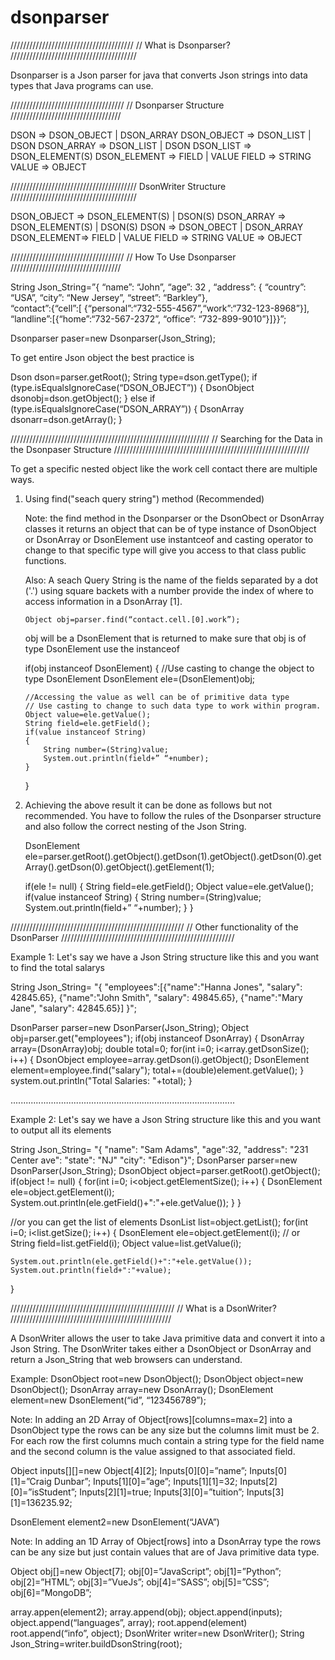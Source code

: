 # dsonparser
///////////////////////////////////////
// 	What is Dsonparser?
////////////////////////////////////////

Dsonparser is a Json parser for java that converts Json strings into data types that Java programs can use.

////////////////////////////////////
//	Dsonparser Structure
///////////////////////////////////

DSON => DSON_OBJECT | DSON_ARRAY
DSON_OBJECT => DSON_LIST | DSON
DSON_ARRAY => DSON_LIST | DSON
DSON_LIST => DSON_ELEMENT(S)
DSON_ELEMENT => FIELD | VALUE
FIELD => STRING
VALUE => OBJECT

////////////////////////////////////////
	DsonWriter Structure
////////////////////////////////////////

DSON_OBJECT => DSON_ELEMENT(S) | DSON(S)
DSON_ARRAY => DSON_ELEMENT(S) | DSON(S)
DSON => DSON_OBECT | DSON_ARRAY
DSON_ELEMENT=> FIELD | VALUE
FIELD => STRING
VALUE => OBJECT

////////////////////////////////////
//	How To Use Dsonparser
///////////////////////////////////

String Json_String=”{ “name”: “John”, “age”: 32 , “address”: { “country”: “USA”, “city”: “New Jersey”, “street”: “Barkley”},  
              “contact”:{“cell”:[ {“personal”:“732-555-4567”,“work”:“732-123-8968”}], 
              “landline”:[{“home”:“732-567-2372”, “office”: “732-899-9010”}]}}”;
              
Dsonparser paser=new Dsonparser(Json_String);

To get entire Json object the best practice is

Dson dson=parser.getRoot();
String type=dson.getType();
if (type.isEqualsIgnoreCase(“DSON_OBJECT”))
{
	DsonObject dsonobj=dson.getObject();
}
else if (type.isEqualsIgnoreCase(“DSON_ARRAY”))
{
	DsonArray dsonarr=dson.getArray();
}

///////////////////////////////////////////////////////////////
// Searching for the Data in the Dsonpaser Structure
//////////////////////////////////////////////////////////////

To get a specific nested object like the work cell contact there are multiple ways.

1)	Using find("seach query string") method (Recommended)

	Note: the find method in the Dsonparser or the DsonObect or DsonArray classes it returns an object 
	that can be of type instance of DsonObject or DsonArray or DsonElement use instantceof and casting operator 
	to change to that specific type will give you access to that class public functions.
	
	Also: A seach Query String is the name of the fields separated by a dot ('.') using square backets with a number 
	provide the index of where to access information in a DsonArray [1].

    	Object obj=parser.find(“contact.cell.[0].work”);

	obj  will be a DsonElement that is returned
	to make sure that obj is of type DsonElement use the instanceof 

	if(obj instanceof DsonElement)
	{
		//Use casting to change the object to type DsonElement
		DsonElement ele=(DsonElement)obj; 

		//Accessing the value as well can be of primitive data type 
		// Use casting to change to such data type to work within program.
		Object value=ele.getValue();
		String field=ele.getField();
		if(value instanceof String)
		{
			String number=(String)value;
			System.out.println(field+” “+number);
		}
	}
  
2)	Achieving the above result it can be done as follows but not recommended.
	You have to follow the rules of the Dsonparser structure and also follow the
	correct nesting of the Json String.

	DsonElement ele=parser.getRoot().getObject().getDson(1).getObject().getDson(0).getArray().getDson(0).getObject().getElement(1);	

	if(ele != null)
	{
		String field=ele.getField();
		Object value=ele.getValue();
		if(value instanceof String)
		{
			String number=(String)value;
			System.out.println(field+” “+number);
		}
	}

///////////////////////////////////////////////////////
//	Other functionality of the DsonParser
///////////////////////////////////////////////////////

Example 1:
Let's say we have a Json String structure like this and you want to find the total salarys

String Json_String= "{ "employees":[{"name":"Hanna Jones", "salary": 42845.65}, {"name":"John Smith", "salary": 49845.65}, {"name":"Mary Jane", "salary": 42845.65}] }";

DsonParser parser=new DsonParser(Json_String);
Object obj=parser.get("employees");
if(obj instanceof DsonArray)
{
	DsonArray array=(DsonArray)obj;
	double total=0;
	for(int i=0; i<array.getDsonSize(); i++)
	{
		DsonObject employee=array.getDson(i).getObject();
		DsonElement element=employee.find("salary");
		total+=(double)element.getValue();
	}
	system.out.println("Total Salaries: "+total);
}

.........................................................................................

Example 2:
Let's say we have a Json String structure like this and you want to output all its elements

String Json_String= "{ "name": "Sam Adams", "age":32, "address": "231 Center ave": "state": "NJ" "city": "Edison"}";
DsonParser parser=new DsonParser(Json_String);
DsonObject object=parser.getRoot().getObject();
if(object != null)
{
	for(int i=0; i<object.getElementSize(); i++)
	{
		DsonElement ele=object.getElement(i);
		System.out.println(ele.getField()+":"+ele.getValue());
	}
}

//or you can get the list of elements
DsonList list=object.getList();
for(int i=0; i<list.getSize(); i++)
{
	DsonElement ele=object.getElement(i);
	// or
	String field=list.getField(i);
	Object value=list.getValue(i);
	
	System.out.println(ele.getField()+":"+ele.getValue());
	System.out.println(field+":"+value);
}

////////////////////////////////////////////////////
//	What is a DsonWriter? 
///////////////////////////////////////////////////

A DsonWriter allows the user to take Java primitive data and convert it into a Json String.
The DsonWriter takes either a DsonObject or DsonArray and return a Json_String that web browsers can understand.

Example:
DsonObject root=new DsonObject();
DsonObject object=new DsonObject();
DsonArray array=new DsonArray();
DsonElement element=new DsonElement(“id”, “123456789”);

Note: In adding an 2D Array of Object[rows][columns=max=2] into a DsonObject type the 
rows can be any size but the columns limit must be 2. For each row the first columns 
much contain a string type for the field name and the second column is the value assigned
to that associated field.

Object inputs[][]=new Object[4][2];
Inputs[0][0]=”name”;
Inputs[0][1]=”Craig Dunbar”;
Inputs[1][0]=”age”;
Inputs[1][1]=32;
Inputs[2][0]=”isStudent”;
Inputs[2][1]=true;
Inputs[3][0]=”tuition”;
Inputs[3][1]=136235.92;

DsonElement element2=new DsonElement(“JAVA”)

Note: In adding an 1D Array of Object[rows] into a DsonArray type the 
rows can be any size but just contain values that are of Java primitive data
type.

Object obj[]=new Object[7];
obj[0]=”JavaScript”;
obj[1]=”Python”;
obj[2]=”HTML”;
obj[3]=”VueJs”;
obj[4]=”SASS”;
obj[5]=”CSS”;
obj[6]=”MongoDB”;

array.appen(element2);
array.append(obj);
object.append(inputs);
object.append(“languages”, array);
root.append(element)
root.append(“info”, object);
DsonWriter writer=new DsonWriter();
String Json_String=writer.buildDsonString(root);

